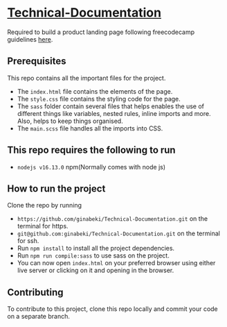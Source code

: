 # [Technical-Documentation](https://github.com/ginabeki/Technical-Documentation)
Required to build a product landing page following freecodecamp guidelines [here](https://www.freecodecamp.org/learn/responsive-web-design/responsive-web-design-projects/build-a-technical-documentation-page).

## Prerequisites
This repo contains all the important files for the project.

- The `index.html` file contains the elements of the page.
- The `style.css` file contains the styling code for the page.
- The `sass` folder contain several files that helps enables the use of different things like variables, nested rules, inline imports and more. Also, helps   to keep things organised.
- The `main.scss` file handles all the imports into CSS.

## This repo requires the following to run
- `nodejs v16.13.0`
 npm(Normally comes with node js)

## How to run the project
Clone the repo by running
- `https://github.com/ginabeki/Technical-Documentation.git` on the terminal for https.
- `git@github.com:ginabeki/Technical-Documentation.git` on the terminal for ssh.
- Run `npm install` to install all the project dependencies.
- Run `npm run compile:sass` to use sass on the project.
- You can now open `index.html` on your preferred browser using either live server or clicking on it and opening in the browser.

## Contributing
To contribute to this project, clone this repo locally and commit your code on a separate branch.
